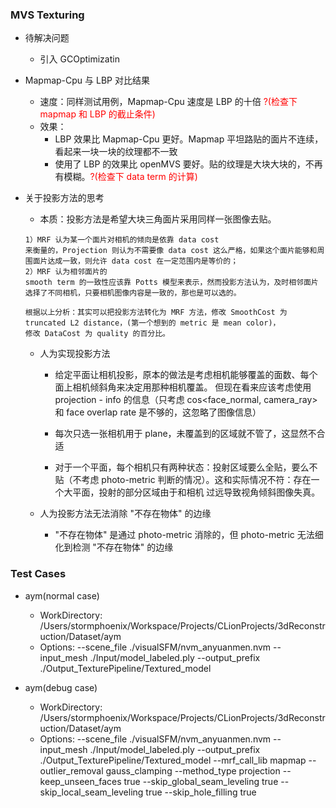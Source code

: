 ### MVS Texturing

- 待解决问题
    - 引入 GCOptimizatin
    
- Mapmap-Cpu 与 LBP 对比结果
    - 速度：同样测试用例，Mapmap-Cpu 速度是 LBP 的十倍 <font color="red">?(检查下 mapmap 和 LBP 的截止条件)</font>
    - 效果：
        - LBP 效果比 Mapmap-Cpu 更好。Mapmap 平坦路贴的面片不连续，看起来一块一块的纹理都不一致
        - 使用了 LBP 的效果比 openMVS 要好。贴的纹理是大块大块的，不再有模糊。<font color="red">?(检查下 data term 的计算)</font>
        
- 关于投影方法的思考
    - 本质：投影方法是希望大块三角面片采用同样一张图像去贴。
    ```在本质上，投影方法和 MRF 的区别是引入了人为先验条件。
    1）MRF 认为某一个面片对相机的倾向是依靠 data cost
    来衡量的，Projection 则认为不需要像 data cost 这么严格，如果这个面片能够和周围面片达成一致，则允许 data cost 在一定范围内是等价的；
    2）MRF 认为相邻面片的
    smooth term 的一致性应该靠 Potts 模型来表示，然而投影方法认为，及时相邻面片选择了不同相机，只要相机图像内容是一致的，那也是可以选的。
  
    根据以上分析：其实可以把投影方法转化为 MRF 方法，修改 SmoothCost 为 truncated L2 distance，(第一个想到的 metric 是 mean color)，
    修改 DataCost 为 quality 的百分比。
    ```
  
    - 人为实现投影方法
        - 给定平面让相机投影，原本的做法是考虑相机能够覆盖的面数、每个面上相机倾斜角来决定用那种相机覆盖。
        但现在看来应该考虑使用 projection - info 的信息（只考虑 cos<face_normal, camera_ray> 和 face overlap rate 是不够的，这忽略了图像信息）
        
        - 每次只选一张相机用于 plane，未覆盖到的区域就不管了，这显然不合适
        
        - 对于一个平面，每个相机只有两种状态：投射区域要么全贴，要么不贴（不考虑 photo-metric 判断的情况）。这和实际情况不符：存在一个大平面，投射的部分区域由于和相机
        过远导致视角倾斜图像失真。
        
    - 人为投影方法无法消除 "不存在物体" 的边缘
        - "不存在物体" 是通过 photo-metric 消除的，但 photo-metric 无法细化到检测 "不存在物体" 的边缘 
    
### Test Cases
- aym(normal case)
    - WorkDirectory: /Users/stormphoenix/Workspace/Projects/CLionProjects/3dReconstruction/Dataset/aym
    - Options: --scene_file ./visualSFM/nvm_anyuanmen.nvm --input_mesh ./Input/model_labeled.ply --output_prefix ./Output_TexturePipeline/Textured_model

- aym(debug case)
    - WorkDirectory: /Users/stormphoenix/Workspace/Projects/CLionProjects/3dReconstruction/Dataset/aym
    - Options: --scene_file ./visualSFM/nvm_anyuanmen.nvm --input_mesh ./Input/model_labeled.ply --output_prefix ./Output_TexturePipeline/Textured_model --mrf_call_lib mapmap --outlier_removal gauss_clamping --method_type projection --keep_unseen_faces true --skip_global_seam_leveling true --skip_local_seam_leveling true --skip_hole_filling true